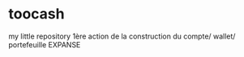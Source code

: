 # toocash
my little repository
1ère action de la construction du compte/ wallet/ portefeuille EXPANSE
